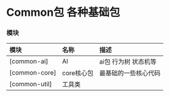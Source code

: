 # Common包 各种基础包

### 模块

| 模块            | 名称      | 描述           |  
|:--------------|:--------|:-------------|
| [common-ai]   | AI      | ai包 行为树 状态机等 |
| [common-core] | core核心包 | 最基础的一些核心代码   |
| [common-util] | 工具类     |              |




